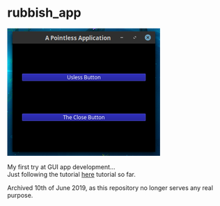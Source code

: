 # rubbish_app

![Screenshot](screenshot.png)

My first try at GUI app development...  
Just following the tutorial [here](https://build-system.fman.io/pyqt5-tutorial) tutorial so far.

Archived 10th of June 2019, as this repository no longer serves any real purpose.
